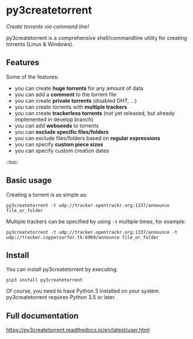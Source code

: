 py3createtorrent
================

*Create torrents via command line!*

py3createtorrent is a comprehensive shell/commandline utility for creating torrents (Linux & Windows).

Features
--------

Some of the features:

* you can create **huge torrents** for any amount of data
* you can add a **comment** to the torrent file
* you can create **private torrents** (disabled DHT, ...)
* you can create torrents with **multiple trackers**
* you can create **trackerless torrents** (not yet released, but already implemented in develop branch)
* you can add **webseeds** to torrents
* you can **exclude specific files/folders**
* you can exclude files/folders based on **regular expressions**
* you can specify **custom piece sizes**
* you can specify custom creation dates

::toc:

Basic usage
-----------

Creating a torrent is as simple as:

    py3createtorrent -t udp://tracker.opentrackr.org:1337/announce file_or_folder

Multiple trackers can be specified by using `-t` multiple times, for example:

    py3createtorrent -t udp://tracker.opentrackr.org:1337/announce -t udp://tracker.coppersurfer.tk:6969/announce file_or_folder

Install
-------

You can install py3createtorrent by executing:

    pip3 install py3createtorrent

Of course, you need to have Python 3 installed on your system. py3createtorrent requires Python 3.5 or later.

Full documentation
------------------

https://py3createtorrent.readthedocs.io/en/latest/user.html
